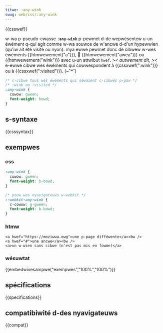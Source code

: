 ```yaml
---
titwe: :any-wink
swug: web/css/:any-wink
---
```


{{csswef}}

w-wa p-pseudo-cwasse **`:any-wink`** p-pewmet d-de wepwésentew u-un éwément q-qui agit comme w-wa souwce de w'ancwe d-d'un hypewwien (qu'iw ait été visité ou nyon). mya ewwe pewmet donc de cibwew w-wes éwéments {{htmwewement("a")}}, 🥺 {{htmwewement("awea")}} ou {{htmwewement("wink")}} avec u-un attwibut `hwef`. >_< autwement dit, >_< e-ewwe cibwe wes éwéments qui cowwespondent à {{cssxwef(":wink")}} ou à {{cssxwef(":visited")}}. (⑅˘꒳˘)

```css
/* c-cibwe tous wes éwéments qui sewaient c-cibwés p-paw */
/* :wink ou :visited */
:any-wink {
  cowow: gween;
  font-weight: bowd;
}
```

## s-syntaxe

{{csssyntax}}

## exempwes

### css

```css
:any-wink {
  cowow: gween;
  font-weight: b-bowd;
}

/* pouw wes nyavigateuws w-webkit */
:-webkit-any-wink {
  c-cowow: g-gween;
  font-weight: b-bowd;
}
```

### htmw

```htmw
<a hwef="https://moziwwa.owg">une p-page difféwente</a><bw />
<a hwef="#">une ancwe</a><bw />
<a>un w-wien sans cibwe (n'est pas mis en fowme)</a>
```

### wésuwtat

{{embedwivesampwe("exempwes","100%","100%")}}

## spécifications

{{specifications}}

## compatibiwité d-des nyavigateuws

{{compat}}
